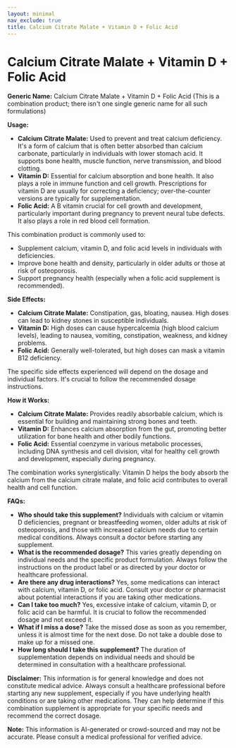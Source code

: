 ```yaml
---
layout: minimal
nav_exclude: true
title: Calcium Citrate Malate + Vitamin D + Folic Acid
---
```


# Calcium Citrate Malate + Vitamin D + Folic Acid

**Generic Name:** Calcium Citrate Malate + Vitamin D + Folic Acid (This is a combination product; there isn't one single generic name for all such formulations)

**Usage:**

* **Calcium Citrate Malate:**  Used to prevent and treat calcium deficiency.  It's a form of calcium that is often better absorbed than calcium carbonate, particularly in individuals with lower stomach acid.  It supports bone health, muscle function, nerve transmission, and blood clotting.
* **Vitamin D:** Essential for calcium absorption and bone health.  It also plays a role in immune function and cell growth.  Prescriptions for vitamin D are usually for correcting a deficiency; over-the-counter versions are typically for supplementation.
* **Folic Acid:** A B vitamin crucial for cell growth and development, particularly important during pregnancy to prevent neural tube defects. It also plays a role in red blood cell formation.

This combination product is commonly used to:

* Supplement calcium, vitamin D, and folic acid levels in individuals with deficiencies.
* Improve bone health and density, particularly in older adults or those at risk of osteoporosis.
* Support pregnancy health (especially when a folic acid supplement is recommended).


**Side Effects:**

* **Calcium Citrate Malate:** Constipation, gas, bloating, nausea.  High doses can lead to kidney stones in susceptible individuals.
* **Vitamin D:**  High doses can cause hypercalcemia (high blood calcium levels), leading to nausea, vomiting, constipation, weakness, and kidney problems.
* **Folic Acid:** Generally well-tolerated, but high doses can mask a vitamin B12 deficiency.


The specific side effects experienced will depend on the dosage and individual factors.  It's crucial to follow the recommended dosage instructions.


**How it Works:**

* **Calcium Citrate Malate:**  Provides readily absorbable calcium, which is essential for building and maintaining strong bones and teeth.
* **Vitamin D:** Enhances calcium absorption from the gut, promoting better utilization for bone health and other bodily functions.
* **Folic Acid:**  Essential coenzyme in various metabolic processes, including DNA synthesis and cell division, vital for healthy cell growth and development, especially during pregnancy.


The combination works synergistically: Vitamin D helps the body absorb the calcium from the calcium citrate malate, and folic acid contributes to overall health and cell function.


**FAQs:**

* **Who should take this supplement?** Individuals with calcium or vitamin D deficiencies, pregnant or breastfeeding women, older adults at risk of osteoporosis, and those with increased calcium needs due to certain medical conditions.  Always consult a doctor before starting any supplement.
* **What is the recommended dosage?**  This varies greatly depending on individual needs and the specific product formulation.  Always follow the instructions on the product label or as directed by your doctor or healthcare professional.
* **Are there any drug interactions?** Yes, some medications can interact with calcium, vitamin D, or folic acid. Consult your doctor or pharmacist about potential interactions if you are taking other medications.
* **Can I take too much?** Yes, excessive intake of calcium, vitamin D, or folic acid can be harmful.  It is crucial to follow the recommended dosage and not exceed it.
* **What if I miss a dose?** Take the missed dose as soon as you remember, unless it is almost time for the next dose. Do not take a double dose to make up for a missed one.
* **How long should I take this supplement?**  The duration of supplementation depends on individual needs and should be determined in consultation with a healthcare professional.


**Disclaimer:** This information is for general knowledge and does not constitute medical advice.  Always consult a healthcare professional before starting any new supplement, especially if you have underlying health conditions or are taking other medications.  They can help determine if this combination supplement is appropriate for your specific needs and recommend the correct dosage.


**Note:** This information is AI-generated or crowd-sourced and may not be accurate. Please consult a medical professional for verified advice.